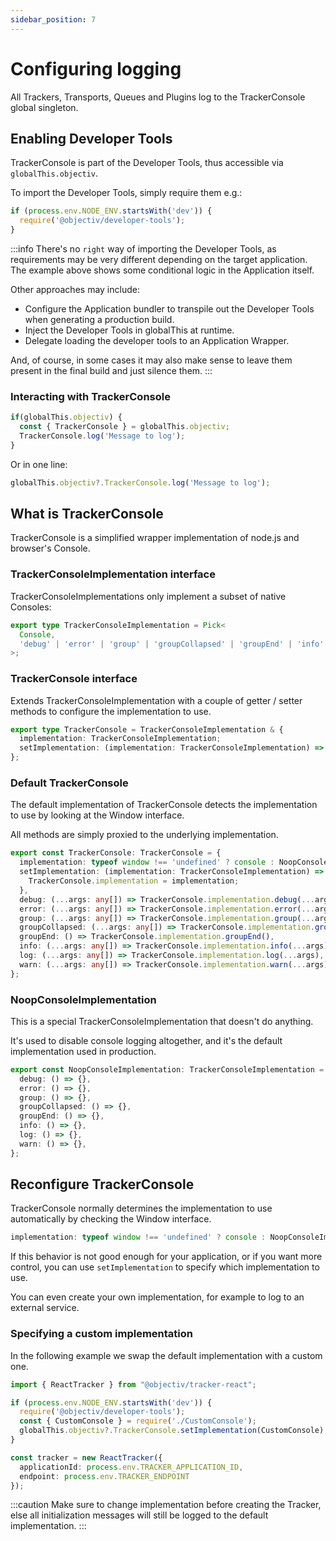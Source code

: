 ```yaml
---
sidebar_position: 7
---
```


# Configuring logging

All Trackers, Transports, Queues and Plugins log to the TrackerConsole global singleton.

## Enabling Developer Tools
TrackerConsole is part of the Developer Tools, thus accessible via `globalThis.objectiv`.

To import the Developer Tools, simply require them e.g.:

```ts
if (process.env.NODE_ENV.startsWith('dev')) {
  require('@objectiv/developer-tools');
}
```

:::info
There's no `right` way of importing the Developer Tools, as requirements may be very different depending on the target application.
The example above shows some conditional logic in the Application itself. 

Other approaches may include:
- Configure the Application bundler to transpile out the Developer Tools when generating a production build.
- Inject the Developer Tools in globalThis at runtime.
- Delegate loading the developer tools to an Application Wrapper.

And, of course, in some cases it may also make sense to leave them present in the final build and just silence them.
:::

### Interacting with TrackerConsole
```ts
if(globalThis.objectiv) {
  const { TrackerConsole } = globalThis.objectiv; 
  TrackerConsole.log('Message to log');
}
```

Or in one line:
```ts
globalThis.objectiv?.TrackerConsole.log('Message to log');
```

## What is TrackerConsole
TrackerConsole is a simplified wrapper implementation of node.js and browser's Console.

### TrackerConsoleImplementation interface
TrackerConsoleImplementations only implement a subset of native Consoles:
```ts
export type TrackerConsoleImplementation = Pick<
  Console,
  'debug' | 'error' | 'group' | 'groupCollapsed' | 'groupEnd' | 'info' | 'log' | 'warn'
>;
```

### TrackerConsole interface
Extends TrackerConsoleImplementation with a couple of getter / setter methods to configure the implementation to use.

```ts
export type TrackerConsole = TrackerConsoleImplementation & {
  implementation: TrackerConsoleImplementation;
  setImplementation: (implementation: TrackerConsoleImplementation) => void;
};
```

### Default TrackerConsole
The default implementation of TrackerConsole detects the implementation to use by looking at the Window interface.

All methods are simply proxied to the underlying implementation.

```ts
export const TrackerConsole: TrackerConsole = {
  implementation: typeof window !== 'undefined' ? console : NoopConsoleImplementation,
  setImplementation: (implementation: TrackerConsoleImplementation) => {
    TrackerConsole.implementation = implementation;
  },
  debug: (...args: any[]) => TrackerConsole.implementation.debug(...args),
  error: (...args: any[]) => TrackerConsole.implementation.error(...args),
  group: (...args: any[]) => TrackerConsole.implementation.group(...args),
  groupCollapsed: (...args: any[]) => TrackerConsole.implementation.groupCollapsed(...args),
  groupEnd: () => TrackerConsole.implementation.groupEnd(),
  info: (...args: any[]) => TrackerConsole.implementation.info(...args),
  log: (...args: any[]) => TrackerConsole.implementation.log(...args),
  warn: (...args: any[]) => TrackerConsole.implementation.warn(...args),
};
```

### NoopConsoleImplementation
This is a special TrackerConsoleImplementation that doesn't do anything. 

It's used to disable console logging altogether, and it's the default implementation used in production.

```ts
export const NoopConsoleImplementation: TrackerConsoleImplementation = {
  debug: () => {},
  error: () => {},
  group: () => {},
  groupCollapsed: () => {},
  groupEnd: () => {},
  info: () => {},
  log: () => {},
  warn: () => {},
};
```

## Reconfigure TrackerConsole
TrackerConsole normally determines the implementation to use automatically by checking the Window interface. 
```ts
implementation: typeof window !== 'undefined' ? console : NoopConsoleImplementation
```

If this behavior is not good enough for your application, or if you want more control, you can use `setImplementation` to specify which implementation to use.

You can even create your own implementation, for example to log to an external service.

### Specifying a custom implementation
In the following example we swap the default implementation with a custom one.

```ts
import { ReactTracker } from "@objectiv/tracker-react";

if (process.env.NODE_ENV.startsWith('dev')) {
  require('@objectiv/developer-tools');
  const { CustomConsole } = require('./CustomConsole');
  globalThis.objectiv?.TrackerConsole.setImplementation(CustomConsole);
}

const tracker = new ReactTracker({
  applicationId: process.env.TRACKER_APPLICATION_ID,
  endpoint: process.env.TRACKER_ENDPOINT
});
```

:::caution
Make sure to change implementation before creating the Tracker, else all initialization messages will still be logged to the default implementation.
:::

